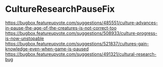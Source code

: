 # CultureResearchPauseFix
https://bugbox.featureupvote.com/suggestions/485551/culture-advances-in-pause-the-age-of-the-creatures-is-not-correct-too
https://bugbox.featureupvote.com/suggestions/508933/culture-progress-is-now-unstopable
https://bugbox.featureupvote.com/suggestions/521837/cultures-gain-knowledge-even-when-game-is-paused
https://bugbox.featureupvote.com/suggestions/491321/cultural-research-bug
